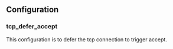 ## Configuration

### tcp_defer_accept

This configuration is to defer the tcp connection to trigger accept.
